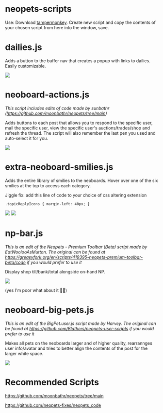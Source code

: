 # neopets-scripts
Use: Download <a href="https://chrome.google.com/webstore/detail/tampermonkey/dhdgffkkebhmkfjojejmpbldmpobfkfo?hl=en">tampermonkey</a>. Create new script and copy the contents of your chosen script from here into the window, save.

# dailies.js
Adds a button to the buffer nav that creates a popup with links to dailies. Easily customizable.

<img src="https://i.imgur.com/vcK62Th.png">

# neoboard-actions.js
*This script includes edits of code made by sunbathr (https://github.com/moonbathr/neopets/tree/main)*

Adds buttons to each post that allows you to respond to the specific user, mail the specific user, view the specific user's auctions/trades/shop and refresh the thread. The script will also remember the last pen you used and auto-select it for you.

<img src="https://i.imgur.com/l8tZf34.png">

# extra-neoboard-smilies.js
Adds the entire library of smilies to the neoboards. Hover over one of the six smilies at the top to access each category.

Jiggle fix: add this line of code to your choice of css altering extension

`
.topicReplyIcons {
  margin-left: 40px;
}
`


<img src="https://i.imgur.com/roIakGb.png">

<img src="https://i.imgur.com/BCimkff.png">

# np-bar.js
*This is an edit of the Neopets - Premium Toolbar (Beta) script made by EatWoolooAsMutton. The original can be found at https://greasyfork.org/en/scripts/419395-neopets-premium-toolbar-beta/code if you would prefer to use it*

Display shop till/bank/total alongside on-hand NP. 

<img src="https://i.imgur.com/N4MEF0J.png">

(yes I'm poor what about it 💁‍♂️)

# neoboard-big-pets.js
*This is an edit of the BigPet.user.js script made by Harvey. The original can be found at https://github.com/Blathers/neopets-user-scripts if you would prefer to use it*

Makes all pets on the neoboards larger and of higher quality, rearrannges user info/avatar and tries to better align the contents of the post for the larger white space. 

<img src="https://i.imgur.com/Tkp64rj.png">

# Recommended Scripts

https://github.com/moonbathr/neopets/tree/main

https://github.com/neopets-fixes/neopets_code

